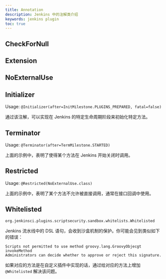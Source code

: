 ```yaml
---
title: Annotation
description: Jenkins 中的注解类介绍
keywords: jenkins plugin
toc: true
---
```


## CheckForNull

## Extension

## NoExternalUse

## Initializer

Usage: `@Initializer(after=InitMilestone.PLUGINS_PREPARED, fatal=false)`

通过该注解，可以实现在 Jenkins 的特定生命周期阶段来初始化特定方法。

## Terminator

Usage: `@Terminator(after=TermMilestone.STARTED)`

上面的示例中，表明了使得某个方法在 Jenkins 开始关闭时调用。

## Restricted

Usage: `@Restricted(NoExternalUse.class)`

上面的示例中，表明了某个方法不允许被直接调用，通常在接口回调中使用。

## Whitelisted

`org.jenkinsci.plugins.scriptsecurity.sandbox.whitelists.Whitelisted`

Jenkins 流水线中的 DSL 语句，会收到沙盒机制的保护。你可能会见到类似如下的错误：

```
Scripts not permitted to use method groovy.lang.GroovyObjecgt invokeMethod
Administrators can decide whether to approve or reject this signature.
```

如果对应的方法是在自定义插件中实现的话，通过给对应的方法上增加 `@Whitelisted` 解决该问题。
 
